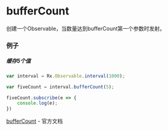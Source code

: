 # bufferCount

创建一个Observable，当数量达到bufferCount第一个参数时发射。

### 例子

##### 缓存5个值

``` js
var interval = Rx.Observable.interval(1000);

var fiveCount = interval.bufferCount(5);

fiveCount.subscribe(e => {
    console.log(e);
})
```

[bufferCount](http://reactivex.io/rxjs/class/es6/Observable.js~Observable.html#instance-method-bufferCount) - 官方文档